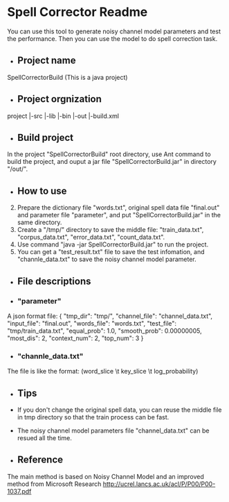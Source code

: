 Spell Corrector Readme
======================
You can use this tool to generate noisy channel model parameters and test the performance. Then you can use the model to do spell correction task.

+ ## Project name
SpellCorrectorBuild (This is a java project)

+ ## Project orgnization
project |-src |-lib |-bin |-out |-build.xml

+ ## Build project
In the project "SpellCorrectorBuild" root directory, use Ant command to build the project, and ouput a jar file "SpellCorrectorBuild.jar" in directory "/out/".

+ ## How to use
2. Prepare the dictionary file "words.txt", original spell data file "final.out" and parameter file "parameter", and put "SpellCorrectorBuild.jar" in the same directory.
3. Create a "/tmp/" directory to save the middle file: "train_data.txt", "corpus_data.txt", "error_data.txt", "count_data.txt".
4. Use command "java -jar SpellCorrectorBuild.jar" to run the project.
5. You can get a "test_result.txt" file to save the test infomation, and "channle_data.txt" to save the noisy channel model parameter.

+ ## File descriptions
- ### "parameter"
A json format file:
{
    "tmp_dir": "tmp/",
	"channel_file": "channel_data.txt",
	"input_file": "final.out",
	"words_file": "words.txt",
	"test_file": "tmp/train_data.txt",
	"equal_prob": 1.0,
	"smooth_prob": 0.00000005,
	"most_dis": 2,
	"context_num": 2,
	"top_num": 3
}

- ### "channle_data.txt"
The file is like the format:
(word_slice \t key_slice \t log_probability)

+ ## Tips
+ If you don't change the original spell data, you can reuse the middle file in tmp directory so that the train process can be fast.
+ The noisy channel model parameters file "channel_data.txt" can be resued all the time.

+ ## Reference
The main method is based on Noisy Channel Model and an improved method from Microsoft Research
http://ucrel.lancs.ac.uk/acl/P/P00/P00-1037.pdf

